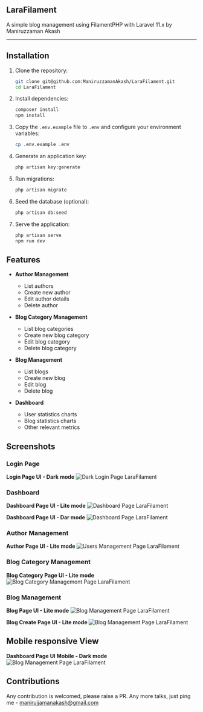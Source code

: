 ## LaraFilament

A simple blog management using FilamentPHP with Laravel 11.x by Maniruzzaman Akash

----

## Installation

1. Clone the repository:

    ```bash
    git clone git@github.com:ManiruzzamanAkash/LaraFilament.git
    cd LaraFilament
    ```

2. Install dependencies:

    ```bash
    composer install
    npm install
    ```

3. Copy the `.env.example` file to `.env` and configure your environment variables:

    ```bash
    cp .env.example .env
    ```

4. Generate an application key:

    ```bash
    php artisan key:generate
    ```

5. Run migrations:

    ```bash
    php artisan migrate
    ```

6. Seed the database (optional):

    ```bash
    php artisan db:seed
    ```

7. Serve the application:
    ```bash
    php artisan serve
    npm run dev
    ```

## Features

-   **Author Management**

    -   List authors
    -   Create new author
    -   Edit author details
    -   Delete author

-   **Blog Category Management**

    -   List blog categories
    -   Create new blog category
    -   Edit blog category
    -   Delete blog category

-   **Blog Management**

    -   List blogs
    -   Create new blog
    -   Edit blog
    -   Delete blog

-   **Dashboard**
    -   User statistics charts
    -   Blog statistics charts
    -   Other relevant metrics

## Screenshots

### Login Page
<b>Login Page UI - Dark mode</b>
![Dark Login Page LaraFilament](screenshots/login-page-dark.png)

### Dashboard

<b>Dashboard Page UI - Lite mode</b>
![Dashboard Page LaraFilament](screenshots/dashboard-page-lite.png)

<b>Dashboard Page UI - Dar mode</b>
![Dashboard Page LaraFilament](screenshots/dashboard-page-dark.png)

### Author Management
<b>Author Page UI - Lite mode</b>
![Users Management Page LaraFilament](screenshots/author-page-lite.png)

### Blog Category Management
<b>Blog Category Page UI - Lite mode</b>
![Blog Category Management Page LaraFilament](screenshots/blog-categories-lite.png)

### Blog Management
<b>Blog Page UI - Lite mode</b>
![Blog Management Page LaraFilament](screenshots/blog-posts-page-lite.png)

<b>Blog Create Page UI - Lite mode</b>
![Blog Management Page LaraFilament](screenshots/blog-post-create-page-lite.png)

## Mobile responsive View
<b>Dashboard Page UI Mobile - Dark mode</b>
![Blog Management Page LaraFilament](screenshots/mobile-responsive-view-dark.png)


## Contributions
Any contribution is welcomed, please raise a PR. Any more talks, just ping me - manirujjamanakash@gmail.com